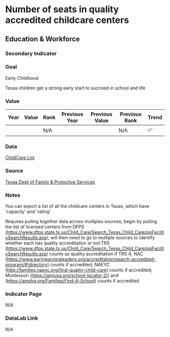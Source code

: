 # Number of seats in quality accredited childcare centers

## Education & Workforce

### Secondary Indicator

### **Goal**

Early Childhood

Texas children get a strong early start to succeed in school and life


### Value

| Year |  Value      | Rank     | Previous Year   | Previous Value | Previous Rank | Trend | 
| ----------- | ----------- | ----------- | ----------- | ----------- | ----------- | -----------|
|             |             | N/A         |             |             | N/A         |   📈       | 

### Data

[ChildCare List](./ChildCareSearchResults.csv)


### Source
[Texas Dept of Family & Protective Services](http://www.dfps.state.tx.us/child_care/search_texas_child_care/ppfacilitysearchdaycare.asp)


### Notes
You can export a list of all the childcare centers in Texas, which have 'capacity' and 'rating'

Requires pulling together data across multiples sources; begin by pulling the list of licensed centers from DFPS (https://www.dfps.state.tx.us/Child_Care/Search_Texas_Child_Care/ppFacilitySearchResults.asp); will then need to go to multiple sources to identify whether each has quality accreditation or not:TRS (https://www.dfps.state.tx.us/Child_Care/Search_Texas_Child_Care/ppFacilitySearchResults.asp) counts as quality accreditation if TRS 4; NAC (https://www.earlylearningleaders.org/accreditation/search-accredited-program/#!directory) counts if accredited; NAEYC (http://families.naeyc.org/find-quality-child-care) counts if accredited; Montessori (https://amiusa.org/school-locator-2/) and (https://amshq.org/Families/Find-A-School) counts if accredited

### Indicator Page

N/A

### DataLab Link

N/A
